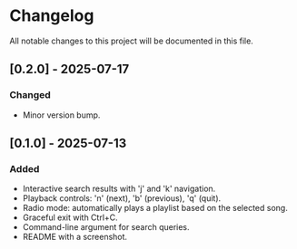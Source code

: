 # Changelog

All notable changes to this project will be documented in this file.

## [0.2.0] - 2025-07-17

### Changed

- Minor version bump.

## [0.1.0] - 2025-07-13

### Added

- Interactive search results with 'j' and 'k' navigation.
- Playback controls: 'n' (next), 'b' (previous), 'q' (quit).
- Radio mode: automatically plays a playlist based on the selected song.
- Graceful exit with Ctrl+C.
- Command-line argument for search queries.
- README with a screenshot.
